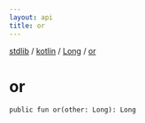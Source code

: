 ```yaml
---
layout: api
title: or
---
```

[stdlib](../../index.md) / [kotlin](../index.md) / [Long](index.md) / [or](or.md)

# or

```
public fun or(other: Long): Long
```
